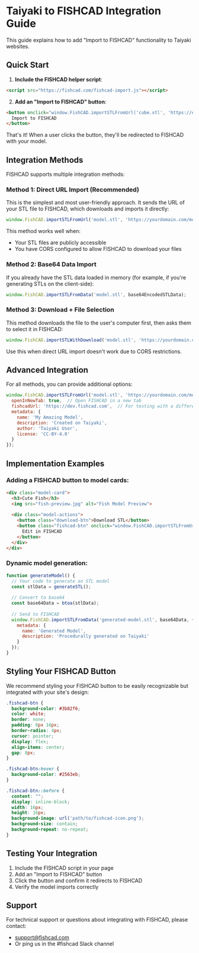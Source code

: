 # Taiyaki to FISHCAD Integration Guide

This guide explains how to add "Import to FISHCAD" functionality to Taiyaki websites.

## Quick Start

1. **Include the FISHCAD helper script**:

```html
<script src="https://fishcad.com/fishcad-import.js"></script>
```

2. **Add an "Import to FISHCAD" button**:

```html
<button onclick="window.FishCAD.importSTLFromUrl('cube.stl', 'https://example.com/models/cube.stl')">
  Import to FISHCAD
</button>
```

That's it! When a user clicks the button, they'll be redirected to FISHCAD with your model.

## Integration Methods

FISHCAD supports multiple integration methods:

### Method 1: Direct URL Import (Recommended)

This is the simplest and most user-friendly approach. It sends the URL of your STL file to FISHCAD, which downloads and imports it directly:

```javascript
window.FishCAD.importSTLFromUrl('model.stl', 'https://yourdomain.com/model.stl');
```

This method works well when:
- Your STL files are publicly accessible
- You have CORS configured to allow FISHCAD to download your files

### Method 2: Base64 Data Import

If you already have the STL data loaded in memory (for example, if you're generating STLs on the client-side):

```javascript
window.FishCAD.importSTLFromData('model.stl', base64EncodedSTLData);
```

### Method 3: Download + File Selection

This method downloads the file to the user's computer first, then asks them to select it in FISHCAD:

```javascript
window.FishCAD.importSTLWithDownload('model.stl', 'https://yourdomain.com/model.stl');
```

Use this when direct URL import doesn't work due to CORS restrictions.

## Advanced Integration

For all methods, you can provide additional options:

```javascript
window.FishCAD.importSTLFromUrl('model.stl', 'https://yourdomain.com/model.stl', {
  openInNewTab: true,  // Open FISHCAD in a new tab
  fishcadUrl: 'https://dev.fishcad.com',  // For testing with a different environment
  metadata: {
    name: 'My Amazing Model',
    description: 'Created on Taiyaki',
    author: 'Taiyaki User',
    license: 'CC-BY-4.0'
  }
});
```

## Implementation Examples

### Adding a FISHCAD button to model cards:

```html
<div class="model-card">
  <h3>Cute Fish</h3>
  <img src="fish-preview.jpg" alt="Fish Model Preview">
  
  <div class="model-actions">
    <button class="download-btn">Download STL</button>
    <button class="fishcad-btn" onclick="window.FishCAD.importSTLFromUrl('fish.stl', 'https://taiyaki.ai/models/fish.stl')">
      Edit in FISHCAD
    </button>
  </div>
</div>
```

### Dynamic model generation:

```javascript
function generateModel() {
  // Your code to generate an STL model
  const stlData = generateSTL();
  
  // Convert to base64
  const base64Data = btoa(stlData);
  
  // Send to FISHCAD
  window.FishCAD.importSTLFromData('generated-model.stl', base64Data, {
    metadata: {
      name: 'Generated Model',
      description: 'Procedurally generated on Taiyaki'
    }
  });
}
```

## Styling Your FISHCAD Button

We recommend styling your FISHCAD button to be easily recognizable but integrated with your site's design:

```css
.fishcad-btn {
  background-color: #3b82f6;
  color: white;
  border: none;
  padding: 8px 16px;
  border-radius: 4px;
  cursor: pointer;
  display: flex;
  align-items: center;
  gap: 8px;
}

.fishcad-btn:hover {
  background-color: #2563eb;
}

.fishcad-btn::before {
  content: "";
  display: inline-block;
  width: 16px;
  height: 16px;
  background-image: url('path/to/fishcad-icon.png');
  background-size: contain;
  background-repeat: no-repeat;
}
```

## Testing Your Integration

1. Include the FISHCAD script in your page
2. Add an "Import to FISHCAD" button
3. Click the button and confirm it redirects to FISHCAD
4. Verify the model imports correctly

## Support

For technical support or questions about integrating with FISHCAD, please contact:
- support@fishcad.com
- Or ping us in the #fishcad Slack channel 
